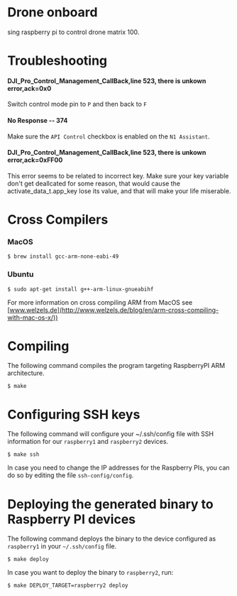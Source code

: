# Drone onboard

sing raspberry pi to control drone matrix 100.

# Troubleshooting

#### DJI_Pro_Control_Management_CallBack,line 523, there is unkown error,ack=0x0

Switch control mode pin to `P` and then back to `F`

#### No Response -- 374

Make sure the `API Control` checkbox is enabled on the `N1 Assistant`.

#### DJI_Pro_Control_Management_CallBack,line 523, there is unkown error,ack=0xFF00

This error seems to be related to incorrect key. Make sure your key variable don't get deallcated for some reason, that would cause the activate_data_t.app_key lose its value, and that will make your life miserable.

# Cross Compilers

### MacOS

```shell
$ brew install gcc-arm-none-eabi-49
```

### Ubuntu

```shell
$ sudo apt-get install g++-arm-linux-gnueabihf
```

For more information on cross compiling ARM from MacOS see [www.welzels.de](http://www.welzels.de/blog/en/arm-cross-compiling-with-mac-os-x/))

# Compiling

The following command compiles the program targeting RaspberryPI ARM architecture.

```shell
$ make
```

# Configuring SSH keys
 
The following command will configure your ~/.ssh/config file with SSH information for our `raspberry1` and `raspberry2` devices.
 
```shell
$ make ssh
```

In case you need to change the IP addresses for the Raspberry PIs, you can do so by editing the file `ssh-config/config`.

# Deploying the generated binary to Raspberry PI devices

The following command deploys the binary to the device configured as `raspberry1` in your `~/.ssh/config` file.

```shell
$ make deploy
```

In case you want to deploy the binary to `raspberry2`, run:

```shell
$ make DEPLOY_TARGET=raspberry2 deploy 
```

